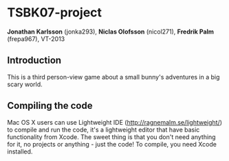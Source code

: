 #  TSBK07-project
**Jonathan Karlsson** (jonka293),
**Niclas Olofsson** (nicol271),
**Fredrik Palm** (frepa967), VT-2013

## Introduction

This is a third person-view game about a small bunny's adventures in a
big scary world.

## Compiling the code

Mac OS X users can use Lightweight IDE (http://ragnemalm.se/lightweight/)
to compile and run the code, it's a  lightweight editor that have basic
functionality from Xcode. The sweet thing is that you don't need
anything for it, no projects or anything - just the code! To compile,
you need Xcode installed.
